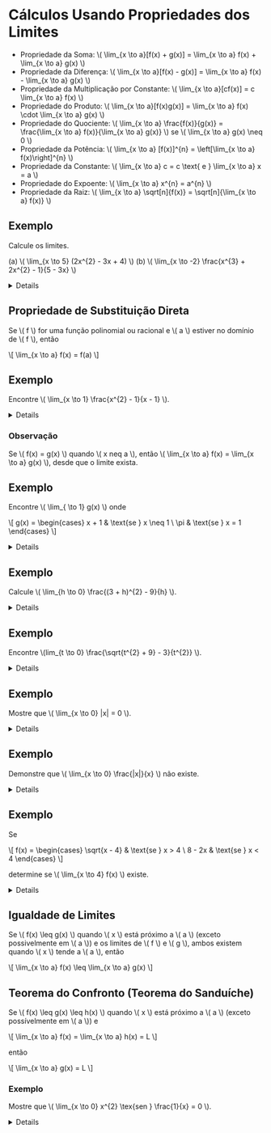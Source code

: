 # Cálculos Usando Propriedades dos Limites

- Propriedade da Soma: \\( \lim_{x \to a}[f(x) + g(x)] = \lim_{x \to a} f(x) + \lim_{x \to a} g(x) \\)
- Propriedade da Diferença: \\( \lim_{x \to a}[f(x) - g(x)] = \lim_{x \to a} f(x) - \lim_{x \to a} g(x) \\)
- Propriedade da Multiplicação por Constante: \\( \lim_{x \to a}[cf(x)] = c \lim_{x \to a} f(x) \\)
- Propriedade do Produto: \\( \lim_{x \to a}[f(x)g(x)] = \lim_{x \to a} f(x) \cdot \lim_{x \to a} g(x) \\)
- Propriedade do Quociente: \\( \lim_{x \to a} \frac{f(x)}{g(x)} = \frac{\lim_{x \to a} f(x)}{\lim_{x \to a} g(x)} \\) se \\( \lim_{x \to a} g(x) \neq 0 \\)
- Propriedade da Potência: \\( \lim_{x \to a} [f(x)]^{n} = \left[\lim_{x \to a} f(x)\right]^{n} \\)
- Propriedade da Constante: \\( \lim_{x \to a} c = c \text{ e } \lim_{x \to a} x = a \\)
- Propriedade do Expoente: \\( \lim_{x \to a} x^{n} = a^{n} \\)
- Propriedade da Raiz: \\( \lim_{x \to a} \sqrt[n]{f(x)} = \sqrt[n]{\lim_{x \to a} f(x)} \\)

## Exemplo

Calcule os limites.

(a) \\( \lim_{x \to 5} (2x^{2} - 3x + 4) \\)
(b) \\( \lim_{x \to -2} \frac{x^{3} + 2x^{2} - 1}{5 - 3x} \\)

<details>
(a)

\\[
\lim_{x \to 5} (2x^{2} - 3x + 4) = \lim_{x \to 5} (2x^{2}) - \lim_{x \to 5} (3x) + \lim_{x \to 5} 4 \\
= 2 \lim_{x \to 5} x^{2} = 3 \lim_{x \to 5} x + \lim_{x \to 5} 4 \\
= 2(5^{2}) - 3(5) + 4 \\
= 39
\\]

(b)

\\[
\lim_{x \to -2} \frac{x^{3} + 2x^{2} - 1}{5 - 3x} = \frac{\lim_{x \to -2} (x^{3} + 2x^{2} - 1)}{\lim_{x \to -2} (5 - 3x)} \\
= \frac{\lim_{x \to -2} x^{3} + 2 \lim_{x \to -2} x^{2} - \lim_{x \to -2} 1}{\lim_{x \to -2} 5 - 3 \lim_{x \to -2} x} \\
= \frac{(-2)^{3} + 2(-2)^{2} - 1}{5 - 3(-2)} \\
= -\frac{1}{11}
\\]
</details>

## Propriedade de Substituição Direta

Se \\( f \\) for uma função polinomial ou racional e \\( a \\) estiver no domínio de \\( f \\), então

\\[
\lim_{x \to a} f(x) = f(a)
\\]

## Exemplo

Encontre \\( \lim_{x \to 1} \frac{x^{2} - 1}{x - 1} \\).

<details>
Não podemos encontrar o limite fazendo \\( x = 1 \\), então temos que encontrar outro jeito.

Podemos fatorar o numerador como uma diferença de quadrados para eliminar o denominador:

\\[
\frac{x^{2} - 1}{x - 1} = \frac{(x - 1)(x + 1)}{x - 1}
\\]

Isso é possível pois, quando \\( x \\) tende a 1, temos que \\( x \neq 1 \\) e, assim, \\( x - 1 \neq 0 \\).

\\[
= \lim_{x \to 1} (x + 1) \\
= 1 + 1 = 2
\\]
</details>

### Observação

Se \\( f(x) = g(x) \\) quando \\( x neq a \\), então \\( \lim_{x \to a} f(x) = \lim_{x \to a} g(x) \\), desde que o limite exista.

## Exemplo

Encontre \\( \lim_{ \to 1} g(x) \\) onde

\\[
g(x) =
\begin{cases}
x + 1 & \text{se } x \neq 1 \\
\pi & \text{se } x = 1
\end{cases}
\\]

<details>
Aqui \\( g \\) está definida em \\( x = 1 \\), e \\( g(1) = \pi \\), mas o valor de um limite não depende do valor da função em 1. Como \\( g(x) = x + 1 \\) para x \neq 1, temos

\\[
\lim_{x \to 1} g(x) = \lim_{x \to 1} (x + 1) = 2
\\]
</details>

## Exemplo

Calcule \\( \lim_{h \to 0} \frac{(3 + h)^{2} - 9}{h} \\).

<details>
Não podemos simplesmente fazer \\( h = \\), então temos que usar um pouco de álgebra.

Expandindo o [produto notável](../../matematica-basica/produtos-notaveis.md) do numerador, obtemos

\\[
\frac{(9 + 6h + h^{2}) - 9}{h}
\\]

Que pode ser novamente simplificado

\\[
\frac{6h + h^{2}}{h} = \frac{h(6 + h)}{h} = 6 + h
\\]

Com isso, agora podemos fazer \\( h = 0 \\)

\\[
\\( \lim_{h \to 0} \frac{(3 + h)^{2} - 9}{h} \\) = \lim_{h \to 0} (6 + h) = 6
\\]
</details>

## Exemplo

Encontre \\(lim_{t \to 0} \frac{\sqrt{t^{2} + 9} - 3}{t^{2}} \\).

<details>
\\[
\lim_{t \to 0} \frac{\sqrt{t^{2} + 9} - 3}{t^{2}} = \lim_{t \to 0} \frac{\sqrt{t^{2} + 9} - 3}{t^{2}} \cdot \frac{\sqrt{x^{2} + 9} + 3}{\sqrt{x^{2} + 9} + 3} \\
= \lim_{t \to 0} \frac{(t^{2} + 9) - 9}{t^{2}(\sqrt{t^{2} + 9} + 3)} \\
= \lim_{t \to 0} \frac{t^{2}}{t^{2}(\sqrt{t^{2} + 9} + 3)} \\
= \lim_{t \to 0} \frac{1}{\sqrt{t^{2} + 9} + 3} \\
= \lim_{t \to 0} \frac{1}{\sqrt{\lim_{t \to 0} (t^{2} + 9)} + 3} \\
= \frac{1}{3 + 3} = \frac{1}{6}
\\]
</details>

## Exemplo

Mostre que \\( \lim_{x \to 0} |x| = 0 \\).

<details>
\\[
|x| =
\begin{cases}
x & \text{se } \geq 0 \\
-x & \text{se } < 0
\end{cases}
\\]

Uma vez que \\( |x| = x \\) para \\( x > 0 \\), temos

\\[
\lim_{x \to 0^{+}} |x| = \lim_{x \to 0^{+}} = 0
\\]

Para \\( x < 0 \\), temos \\( |x| = -x \\) e, assim,

\\[
\lim_{x \to 0^{-}} |x| = \lim_{x \to 0^{-}} (-x) = 0
\\]

Pela conclusão de limites laterais, temos que

\\[
\lim_{x \to 0} |x| = 0
\\]
</details>

## Exemplo

Demonstre que \\( \lim_{x \to 0} \frac{|x|}{x} \\) não existe.

<details>
Fazendo pela esquerda

\\[
\lim_{x \to 0^{-}} \frac{|x|}{x} = \lim_{x \to 0^{-}} \frac{-x}{x} = \lim_{x \to 0^{-}} -1 = -1
\\]

Agora pela direita

\\[
\lim_{x \to 0^{+}} \frac{|x|}{x} = \lim_{x \to 0^{+}} \frac{x}{x} = \lim_{x \to 0^{+}} 1 = 1
\\]

Como \\( -1 \neq 1 \\), o limite não existe.
</details>

## Exemplo

Se

\\[
f(x) =
\begin{cases}
\sqrt{x - 4} & \text{se } x > 4 \\
8 - 2x & \text{se } x < 4
\end{cases}
\\]

determine se \\( \lim_{x \to 4} f(x) \\) existe.

<details>
Fazendo pela esquerda

\\[
\lim_{x \to 4^{-}} f(x) = \lim_{x \to 4^{-}} (8 - 2x) = 8 - 2 \cdot 4 = 0
\\]

Fazendo pela direita

\\[
\lim_{x to 4^{+}} f(x) = \lim_{x \to 4^{+}} \sqrt{x - 4} = \sqrt{4 - 4} = 0
\\]

Como \\( 0 = 0 \\), o limite existe.
</details>

## Igualdade de Limites

Se \\( f(x) \leq g(x) \\) quando \\( x \\) está próximo a \\( a \\) (exceto possivelmente em \\( a \\)) e os limites de \\( f \\) e \\( g \\), ambos existem quando \\( x \\) tende a \\( a \\), então

\\[
\lim_{x \to a} f(x) \leq \lim_{x \to a} g(x)
\\]

## Teorema do Confronto (Teorema do Sanduíche)

Se \\( f(x) \leq g(x) \leq h(x) \\) quando \\( x \\) está próximo a \\( a \\) (exceto possívelmente em \\( a \\)) e

\\[
\lim_{x \to a} f(x) = \lim_{x \to a} h(x) = L
\\]

então

\\[
\lim_{x \to a} g(x) = L
\\]

### Exemplo

Mostre que \\( \lim_{x \to 0} x^{2} \tex{sen } \frac{1}{x} = 0 \\).

<details>
Como os valores de \\( \text{sen} \\) estão sempre -1 e 1, podemos escrever

\\[
-1 \leq \text{sen } \frac{1}{x} \leq 1
\\]

Como qualquer inequação permanece verdadeira quando multiplicada por um número positivo, pdemos multiplicar essa inequação por \\( x^{2} \\) (visto que \\( x^{2} \geq 0 \forall x \\))

\\[
-x^{2} \leq x^{2} \text{sen } \frac{1}{x} \leq x^{2}
\\]

Sabemos que

\\[
\lim_{x \to 0} x^{2} = 0 \text{ e } \lim_{x \to 0} (-x^{2}) = 0
\\]

Usando o Teorema do Confronto, então temos que

\\[
\\( \lim_{x \to 0} x^{2} \tex{sen } \frac{1}{x} = 0 \\)
\\]
</details>
